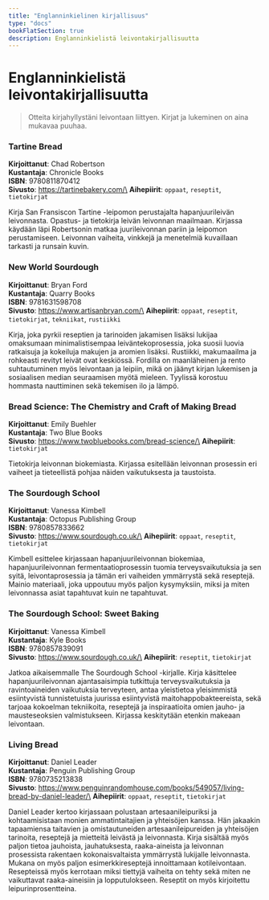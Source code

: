 ```yaml
---
title: "Englanninkielinen kirjallisuus"
type: "docs"
bookFlatSection: true
description: Englanninkielistä leivontakirjallisuutta
---
```


# Englanninkielistä leivontakirjallisuutta

> Otteita kirjahyllystäni leivontaan liittyen.
> Kirjat ja lukeminen on aina mukavaa puuhaa.

### Tartine Bread

**Kirjoittanut**: Chad Robertson\
**Kustantaja**: Chronicle Books\
**ISBN**: 9780811870412\
**Sivusto**: https://tartinebakery.com/\
**Aihepiirit**: `oppaat`, `reseptit`, `tietokirjat`

Kirja San Fransiscon Tartine -leipomon perustajalta hapanjuurileivän leivonnasta.
Opastus- ja tietokirja leivän leivonnan maailmaan. Kirjassa käydään läpi
Robertsonin matkaa juurileivonnan pariin ja leipomon perustamiseen. Leivonnan
vaiheita, vinkkejä ja menetelmiä kuvaillaan tarkasti ja runsain kuvin.

### New World Sourdough

**Kirjoittanut**: Bryan Ford\
**Kustantaja**: Quarry Books\
**ISBN**: 9781631598708\
**Sivusto**: https://www.artisanbryan.com/\
**Aihepiirit**: `oppaat`, `reseptit`, `tietokirjat`, `tekniikat`, `rustiikki`

Kirja, joka pyrkii reseptien ja tarinoiden jakamisen lisäksi lukijaa omaksumaan
minimalistisempaa leiväntekoprosessia, joka suosii luovia ratkaisuja ja kokeiluja
makujen ja aromien lisäksi. Rustiikki, makumaailma ja rohkeasti revityt leivät ovat keskiössä.
Fordilla on maanläheinen ja rento suhtautuminen myös leivontaan ja
leipiin, mikä on jäänyt kirjan lukemisen ja sosiaalisen median seuraamisen myötä mieleen.
Tyylissä korostuu hommasta nauttiminen sekä tekemisen ilo ja lämpö.

### Bread Science: The Chemistry and Craft of Making Bread
**Kirjoittanut**: Emily Buehler\
**Kustantaja**: Two Blue Books\
**Sivusto**: https://www.twobluebooks.com/bread-science/\
**Aihepiirit**: `tietokirjat`

Tietokirja leivonnan biokemiasta. Kirjassa esitellään leivonnan prosessin eri vaiheet
ja tieteellistä pohjaa näiden vaikutuksesta ja taustoista.

### The Sourdough School

**Kirjoittanut**: Vanessa Kimbell\
**Kustantaja**: Octopus Publishing Group\
**ISBN**: 9780857833662\
**Sivusto**: https://www.sourdough.co.uk/\
**Aihepiirit**: `oppaat`, `reseptit`, `tietokirjat`

Kimbell esittelee kirjassaan hapanjuurileivonnan biokemiaa, hapanjuurileivonnan 
fermentaatioprosessin tuomia terveysvaikutuksia ja sen syitä, leivontaprosessia ja 
tämän eri vaiheiden ymmärrystä sekä reseptejä. Mainio materiaali, joka uppoutuu
myös paljon kysymyksiin, miksi ja miten leivonnassa asiat tapahtuvat kuin ne tapahtuvat.

### The Sourdough School: Sweet Baking

**Kirjoittanut**: Vanessa Kimbell\
**Kustantaja**: Kyle Books\
**ISBN**: 9780857839091\
**Sivusto**: https://www.sourdough.co.uk/\
**Aihepiirit**: `reseptit`, `tietokirjat`

Jatkoa aikaisemmalle The Sourdough School -kirjalle. Kirja käsittelee hapanjuurileivonnan 
ajantasaisimpia tutkittuja terveysvaikutuksia ja ravintoaineiden vaikutuksia
terveyteen, antaa yleistietoa yleisimmistä esiintyvistä tunnistetuista juurissa
esiintyvistä maitohappobakteereista, sekä tarjoaa kokoelman tekniikoita, reseptejä ja inspiraatioita omien
jauho- ja mausteseoksien valmistukseen. Kirjassa keskitytään etenkin makeaan leivontaan.

### Living Bread

**Kirjoittanut**: Daniel Leader\
**Kustantaja**: Penguin Publishing Group\
**ISBN**: 9780735213838\
**Sivusto**: https://www.penguinrandomhouse.com/books/549057/living-bread-by-daniel-leader/\
**Aihepiirit**: `oppaat`, `reseptit`, `tietokirjat`

Daniel Leader kertoo kirjassaan polustaan artesaanileipuriksi ja kohtaamisistaan
monien ammatintaitajien ja yhteisöjen kanssa. Hän jakaakin tapaamiensa taitavien ja
omistautuneiden artesaanileipureiden ja yhteisöjen tarinoita, reseptejä ja mietteitä leivästä ja leivonnasta.
Kirja sisältää myös paljon tietoa jauhoista, jauhatuksesta, raaka-aineista ja 
leivonnan prosessista rakentaen kokonaisvaltaista ymmärrystä lukijalle leivonnasta. Mukana on myös paljon
esimerkkireseptejä innoittamaan kotileivontaan. Resepteissä myös kerrotaan miksi
tiettyjä vaiheita on tehty sekä miten ne vaikuttavat raaka-aineisiin ja
lopputulokseen. Reseptit on myös kirjoitettu leipurinprosentteina. 
